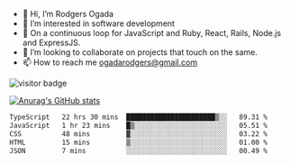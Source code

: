 - 👋 Hi, I’m Rodgers Ogada
- 👀 I’m interested in software development
- 🌱 On a continuous loop for JavaScript and Ruby, React, Rails, Node.js and ExpressJS.
- 💞️ I’m looking to collaborate on projects that touch on the same.
- 📫 How to reach me ogadarodgers@gmail.com

![visitor badge](https://visitor-badge.glitch.me/badge?page_id=ogada-otieno.visitor-badge)

[![Anurag's GitHub stats](https://github-readme-stats.vercel.app/api?username=ogada-otieno)](https://github.com/anuraghazra/github-readme-stats) 
<!--START_SECTION:waka-->

```txt
TypeScript   22 hrs 30 mins  ██████████████████████▒░░   89.31 %
JavaScript   1 hr 23 mins    █▒░░░░░░░░░░░░░░░░░░░░░░░   05.51 %
CSS          48 mins         ▓░░░░░░░░░░░░░░░░░░░░░░░░   03.22 %
HTML         15 mins         ▒░░░░░░░░░░░░░░░░░░░░░░░░   01.00 %
JSON         7 mins          ░░░░░░░░░░░░░░░░░░░░░░░░░   00.49 %
```

<!--END_SECTION:waka-->

<!---
ogada-otieno/ogada-otieno is a ✨ special ✨ repository because its `README.md` (this file) appears on your GitHub profile.
You can click the Preview link to take a look at your changes.
--->
